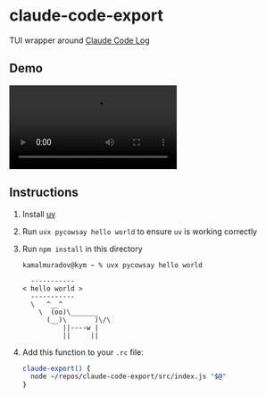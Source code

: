 # claude-code-export

TUI wrapper around [Claude Code Log](https://github.com/daaain/claude-code-log)

## Demo

<video src="./demo.mp4" controls></video>

## Instructions

1. Install [uv](https://docs.astral.sh/uv/)

2. Run `uvx pycowsay hello world` to ensure `uv` is working correctly

3. Run `npm install` in this directory

   ```
   kamalmuradov@kym ~ % uvx pycowsay hello world

     -----------
   < hello world >
     -----------
     \   ^__^
       \  (oo)\_______
         (__)\       )\/\
             ||----w |
             ||     ||
   ```

4. Add this function to your `.rc` file:

   ```bash
   claude-export() {
     node ~/repos/claude-code-export/src/index.js "$@"
   }
   ```
